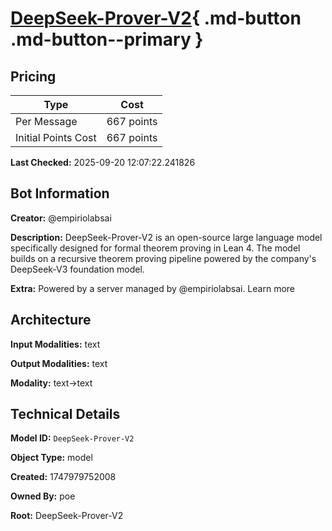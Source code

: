 # [DeepSeek-Prover-V2](https://poe.com/DeepSeek-Prover-V2){ .md-button .md-button--primary }

## Pricing

| Type | Cost |
|------|------|
| Per Message | 667 points |
| Initial Points Cost | 667 points |

**Last Checked:** 2025-09-20 12:07:22.241826


## Bot Information

**Creator:** @empiriolabsai

**Description:** DeepSeek-Prover-V2 is an open-source large language model specifically designed for formal theorem proving in Lean 4. The model builds on a recursive theorem proving pipeline powered by the company's DeepSeek-V3 foundation model.

**Extra:** Powered by a server managed by @empiriolabsai. Learn more


## Architecture

**Input Modalities:** text

**Output Modalities:** text

**Modality:** text->text


## Technical Details

**Model ID:** `DeepSeek-Prover-V2`

**Object Type:** model

**Created:** 1747979752008

**Owned By:** poe

**Root:** DeepSeek-Prover-V2
